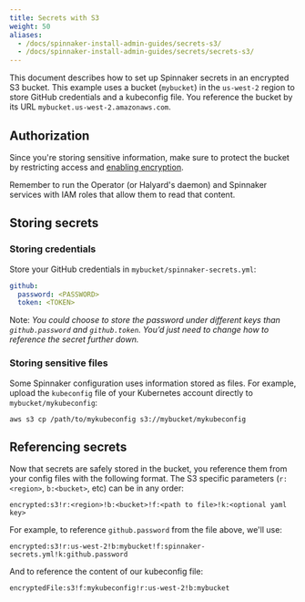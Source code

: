 ```yaml
---
title: Secrets with S3
weight: 50
aliases:
  - /docs/spinnaker-install-admin-guides/secrets-s3/
  - /docs/spinnaker-install-admin-guides/secrets/secrets-s3/
---
```


This document describes how to set up Spinnaker secrets in an encrypted S3 bucket. This example uses a bucket (`mybucket`) in the `us-west-2` region to store GitHub credentials and a kubeconfig file. You reference the bucket by its URL `mybucket.us-west-2.amazonaws.com`.

## Authorization
Since you're storing sensitive information, make sure to protect the bucket by restricting access and [enabling encryption](https://docs.aws.amazon.com/AmazonS3/latest/user-guide/default-bucket-encryption.html).

Remember to run the Operator (or Halyard's daemon) and Spinnaker services with IAM roles that allow them to read that content.

## Storing secrets
### Storing credentials
Store your GitHub credentials in `mybucket/spinnaker-secrets.yml`:

```yaml
github:
  password: <PASSWORD>
  token: <TOKEN>
```

Note: *You could choose to store the password under different keys than `github.password` and `github.token`. You’d just need to change how to reference the secret further down.*

### Storing sensitive files
Some Spinnaker configuration uses information stored as files. For example, upload the `kubeconfig` file of your Kubernetes account directly to `mybucket/mykubeconfig`:

```
aws s3 cp /path/to/mykubeconfig s3://mybucket/mykubeconfig
```

## Referencing secrets
Now that secrets are safely stored in the bucket, you reference them from your config files with the following format. The S3 specific parameters (`r:<region>`, `b:<bucket>`, etc) can be in any order:

```
encrypted:s3!r:<region>!b:<bucket>!f:<path to file>!k:<optional yaml key>
```


For example, to reference `github.password` from the file above, we'll use:
```
encrypted:s3!r:us-west-2!b:mybucket!f:spinnaker-secrets.yml!k:github.password
```

And to reference the content of our kubeconfig file:
```
encryptedFile:s3!f:mykubeconfig!r:us-west-2!b:mybucket
```
